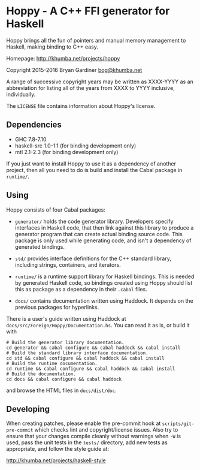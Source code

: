 # Hoppy - A C++ FFI generator for Haskell

Hoppy brings all the fun of pointers and manual memory management to Haskell,
making binding to C++ easy.

Homepage: http://khumba.net/projects/hoppy

Copyright 2015-2016 Bryan Gardiner <bog@khumba.net>

A range of successive copyright years may be written as XXXX-YYYY as an
abbreviation for listing all of the years from XXXX to YYYY inclusive,
individually.

The `LICENSE` file contains information about Hoppy's license.

## Dependencies

- GHC 7.8-7.10
- haskell-src 1.0-1.1 (for binding development only)
- mtl 2.1-2.3 (for binding development only)

If you just want to install Hoppy to use it as a dependency of another project,
then all you need to do is build and install the Cabal package in `runtime/`.

## Using

Hoppy consists of four Cabal packages:

- `generator/` holds the code generator library.  Developers specify interfaces
  in Haskell code, that then link against this library to produce a generator
  program that can create actual binding source code.  This package is only used
  while generating code, and isn't a dependency of generated bindings.

- `std/` provides interface definitions for the C++ standard library, including
  strings, containers, and iterators.

- `runtime/` is a runtime support library for Haskell bindings.  This is needed
  by generated Haskell code, so bindings created using Hoppy should list this as
  package as a dependency in their `.cabal` files.

- `docs/` contains documentation written using Haddock.  It depends on the
  previous packages for hyperlinks.

There is a user's guide written using Haddock at
`docs/src/Foreign/Hoppy/Documentation.hs`.  You can read it as is, or build it
with

    # Build the generator library documentation.
    cd generator && cabal configure && cabal haddock && cabal install
    # Build the standard library interface documentation.
    cd std && cabal configure && cabal haddock && cabal install
    # Build the runtime documentation.
    cd runtime && cabal configure && cabal haddock && cabal install
    # Build the documentation.
    cd docs && cabal configure && cabal haddock

and browse the HTML files in `docs/dist/doc`.

## Developing

When creating patches, please enable the pre-commit hook at
`scripts/git-pre-commit` which checks lint and copyright/license issues.  Also
try to ensure that your changes compile cleanly without warnings when `-W` is
used, pass the unit tests in the `tests/` directory, add new tests as
appropriate, and follow the style guide at:

http://khumba.net/projects/haskell-style
